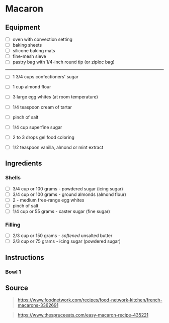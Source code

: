 # Macaron

## Equipment
- [ ] oven with convection setting
- [ ] baking sheets
- [ ] silicone baking mats
- [ ] fine-mesh sieve
- [ ] pastry bag with 1/4-inch round tip (or ziploc bag)

---

- [ ] 1 3/4 cups confectioners' sugar
- [ ] 1 cup almond flour
- [ ] 3 large egg whites (at room temperature)
- [ ] 1/4 teaspoon cream of tartar
- [ ] pinch of salt
- [ ] 1/4 cup superfine sugar

- [ ] 2 to 3 drops gel food coloring
- [ ] 1/2 teaspoon vanilla, almond or mint extract

## Ingredients

### Shells
- [ ] 3/4 cup or 100 grams - powdered sugar (icing sugar)
- [ ] 3/4 cup or 100 grams - ground almonds (almond flour)
- [ ] 2 - medium free-range egg whites
- [ ] pinch of salt
- [ ] 1/4 cup or 55 grams - caster sugar (fine sugar)

### Filling
- [ ] 2/3 cup or 150 grams - _softened_ unsalted butter
- [ ] 2/3 cup or 75 grams - icing sugar (powdered sugar)

## Instructions

### Bowl 1

## Source
> https://www.foodnetwork.com/recipes/food-network-kitchen/french-macarons-3362691

> https://www.thespruceeats.com/easy-macaron-recipe-435221